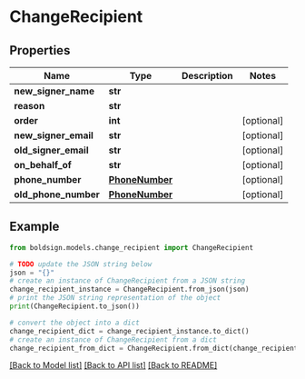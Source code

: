 # ChangeRecipient


## Properties

Name | Type | Description | Notes
------------ | ------------- | ------------- | -------------
**new_signer_name** | **str** |  | 
**reason** | **str** |  | 
**order** | **int** |  | [optional] 
**new_signer_email** | **str** |  | [optional] 
**old_signer_email** | **str** |  | [optional] 
**on_behalf_of** | **str** |  | [optional] 
**phone_number** | [**PhoneNumber**](PhoneNumber.md) |  | [optional] 
**old_phone_number** | [**PhoneNumber**](PhoneNumber.md) |  | [optional] 

## Example

```python
from boldsign.models.change_recipient import ChangeRecipient

# TODO update the JSON string below
json = "{}"
# create an instance of ChangeRecipient from a JSON string
change_recipient_instance = ChangeRecipient.from_json(json)
# print the JSON string representation of the object
print(ChangeRecipient.to_json())

# convert the object into a dict
change_recipient_dict = change_recipient_instance.to_dict()
# create an instance of ChangeRecipient from a dict
change_recipient_from_dict = ChangeRecipient.from_dict(change_recipient_dict)
```
[[Back to Model list]](../README.md#documentation-for-models) [[Back to API list]](../README.md#documentation-for-api-endpoints) [[Back to README]](../README.md)


